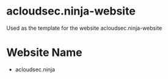 # acloudsec.ninja-website
Used as the template for the website acloudsec.ninja-website
# Website Name 
 - acloudsec.ninja
